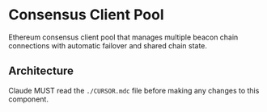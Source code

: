 # Consensus Client Pool

Ethereum consensus client pool that manages multiple beacon chain connections with automatic failover and shared chain state.

## Architecture  
Claude MUST read the `./CURSOR.mdc` file before making any changes to this component.